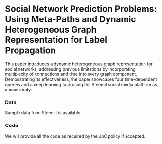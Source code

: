 # Social Network Prediction Problems: Using Meta-Paths and Dynamic Heterogeneous Graph Representation for Label Propagation

This paper introduces a dynamic heterogeneous graph representation for social networks, addressing previous limitations by incorporating multiplexity of connections and time into every graph component. Demonstrating its effectiveness, the paper showcases four time-dependent queries and a deep learning task using the Steemit social media platform as a case study. 

### Data
Sample data from Steemit is available.

### Code
We will provide all the code as required by the JoC policy if accepted.